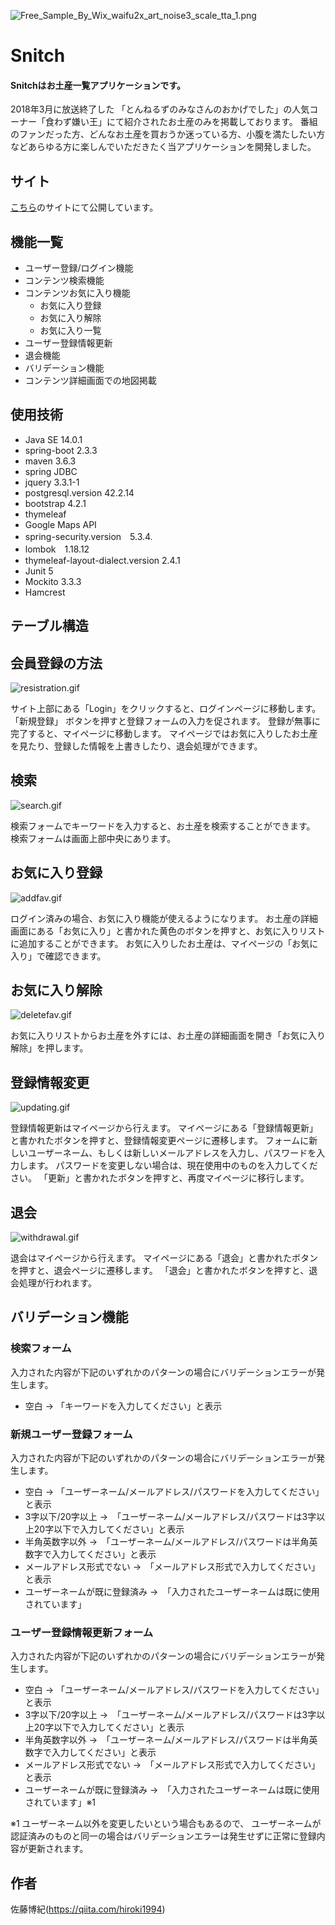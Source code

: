 ![Free_Sample_By_Wix_waifu2x_art_noise3_scale_tta_1.png](https://qiita-image-store.s3.ap-northeast-1.amazonaws.com/0/639462/2aacbd0c-bbbc-5fc6-c802-0d5d8dc2ed79.png)

# Snitch

#### Snitchは**お土産一覧アプリケーション**です。

2018年3月に放送終了した 「とんねるずのみなさんのおかげでした」の人気コーナー「食わず嫌い王」にて紹介されたお土産のみを掲載しております。
番組のファンだった方、どんなお土産を買おうか迷っている方、小腹を満たしたい方などあらゆる方に楽しんでいただきたく​当アプリケーションを開発しました。

## サイト

[こちら](https://snitch1.herokuapp.com/)のサイトにて公開しています。


## 機能一覧
- ユーザー登録/ログイン機能
- コンテンツ検索機能
- コンテンツお気に入り機能
  - お気に入り登録
  - お気に入り解除
  - お気に入り一覧
- ユーザー登録情報更新
- 退会機能
- バリデーション機能
- コンテンツ詳細画面での地図掲載

## 使用技術
- Java SE 14.0.1
- spring-boot 2.3.3
- maven 3.6.3
- spring JDBC
- jquery 3.3.1-1
- postgresql.version 42.2.14
- bootstrap 4.2.1
- thymeleaf
- Google Maps API
- spring-security.version　5.3.4.
- lombok　1.18.12
- thymeleaf-layout-dialect.version 2.4.1
- Junit 5
- Mockito 3.3.3
- Hamcrest

## テーブル構造



## 会員登録の方法

![resistration.gif](https://qiita-image-store.s3.ap-northeast-1.amazonaws.com/0/639462/893bc43f-6710-5a19-3151-106732f74b88.gif)



サイト上部にある「Login」をクリックすると、ログインページに移動します。
「新規登録」 ボタンを押すと登録フォームの入力を促されます。
登録が無事に完了すると、マイページに移動します。
マイページではお気に入りしたお土産を見たり、登録した情報を上書きしたり、退会処理ができます。

## 検索

![search.gif](https://qiita-image-store.s3.ap-northeast-1.amazonaws.com/0/639462/c6d3c28a-a343-be17-d728-ed14f67ea6b3.gif)

検索フォームでキーワードを入力すると、お土産を検索することができます。
検索フォームは画面上部中央にあります。

## お気に入り登録

![addfav.gif](https://qiita-image-store.s3.ap-northeast-1.amazonaws.com/0/639462/89996aa1-5f6f-af18-e187-040dbccca3e9.gif)

ログイン済みの場合、お気に入り機能が使えるようになります。
お土産の詳細画面にある「お気に入り」と書かれた黄色のボタンを押すと、お気に入りリストに追加することができます。
お気に入りしたお土産は、マイページの「お気に入り」で確認できます。

## お気に入り解除

![deletefav.gif](https://qiita-image-store.s3.ap-northeast-1.amazonaws.com/0/639462/18a0f445-38e3-4f23-abbe-35fc2bce0cec.gif)

お気に入りリストからお土産を外すには、お土産の詳細画面を開き「お気に入り解除」を押します。

## 登録情報変更

![updating.gif](https://qiita-image-store.s3.ap-northeast-1.amazonaws.com/0/639462/baee4065-aa06-c696-f4d2-31601849acf2.gif)

登録情報更新はマイページから行えます。
マイページにある「登録情報更新」と書かれたボタンを押すと、登録情報変更ページに遷移します。
フォームに新しいユーザーネーム、もしくは新しいメールアドレスを入力し、パスワードを入力します。
パスワードを変更しない場合は、現在使用中のものを入力してください。
「更新」と書かれたボタンを押すと、再度マイページに移行します。


## 退会

![withdrawal.gif](https://qiita-image-store.s3.ap-northeast-1.amazonaws.com/0/639462/a06f8646-835f-f31f-a43c-5593873160a9.gif)

退会はマイページから行えます。
マイページにある「退会」と書かれたボタンを押すと、退会ページに遷移します。
「退会」と書かれたボタンを押すと、退会処理が行われます。

## バリデーション機能

### 検索フォーム

入力された内容が下記のいずれかのパターンの場合にバリデーションエラーが発生します。
- 空白 → 「キーワードを入力してください」と表示

### 新規ユーザー登録フォーム

入力された内容が下記のいずれかのパターンの場合にバリデーションエラーが発生します。
- 空白 → 「ユーザーネーム/メールアドレス/パスワードを入力してください」と表示
- 3字以下/20字以上 →　「ユーザーネーム/メールアドレス/パスワードは3字以上20字以下で入力してください」と表示
- 半角英数字以外 →　「ユーザーネーム/メールアドレス/パスワードは半角英数字で入力してください」と表示
- メールアドレス形式でない →　「メールアドレス形式で入力してください」と表示
- ユーザーネームが既に登録済み →　「入力されたユーザーネームは既に使用されています」

### ユーザー登録情報更新フォーム

入力された内容が下記のいずれかのパターンの場合にバリデーションエラーが発生します。
- 空白 → 「ユーザーネーム/メールアドレス/パスワードを入力してください」と表示
- 3字以下/20字以上 →　「ユーザーネーム/メールアドレス/パスワードは3字以上20字以下で入力してください」と表示
- 半角英数字以外 →　「ユーザーネーム/メールアドレス/パスワードは半角英数字で入力してください」と表示
- メールアドレス形式でない →　「メールアドレス形式で入力してください」と表示
- ユーザーネームが既に登録済み →　「入力されたユーザーネームは既に使用されています」※1

※1
ユーザーネーム以外を変更したいという場合もあるので、
ユーザーネームが認証済みのものと同一の場合はバリデーションエラーは発生せずに正常に登録内容が更新されます。

## 作者
佐藤博紀(https://qiita.com/hiroki1994)
